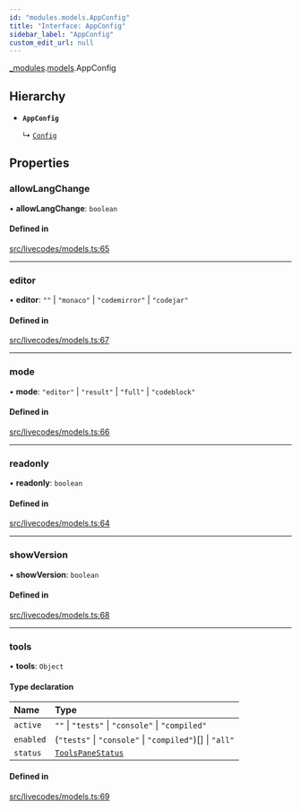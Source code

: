 ```yaml
---
id: "modules.models.AppConfig"
title: "Interface: AppConfig"
sidebar_label: "AppConfig"
custom_edit_url: null
---
```


[_modules](../modules/modules.md).[models](../namespaces/modules.models.md).AppConfig

## Hierarchy

- **`AppConfig`**

  ↳ [`Config`](main.Config.md)

## Properties

### allowLangChange

• **allowLangChange**: `boolean`

#### Defined in

[src/livecodes/models.ts:65](https://github.com/live-codes/livecodes/blob/0b19ad3/src/livecodes/models.ts#L65)

___

### editor

• **editor**: ``""`` \| ``"monaco"`` \| ``"codemirror"`` \| ``"codejar"``

#### Defined in

[src/livecodes/models.ts:67](https://github.com/live-codes/livecodes/blob/0b19ad3/src/livecodes/models.ts#L67)

___

### mode

• **mode**: ``"editor"`` \| ``"result"`` \| ``"full"`` \| ``"codeblock"``

#### Defined in

[src/livecodes/models.ts:66](https://github.com/live-codes/livecodes/blob/0b19ad3/src/livecodes/models.ts#L66)

___

### readonly

• **readonly**: `boolean`

#### Defined in

[src/livecodes/models.ts:64](https://github.com/live-codes/livecodes/blob/0b19ad3/src/livecodes/models.ts#L64)

___

### showVersion

• **showVersion**: `boolean`

#### Defined in

[src/livecodes/models.ts:68](https://github.com/live-codes/livecodes/blob/0b19ad3/src/livecodes/models.ts#L68)

___

### tools

• **tools**: `Object`

#### Type declaration

| Name | Type |
| :------ | :------ |
| `active` | ``""`` \| ``"tests"`` \| ``"console"`` \| ``"compiled"`` |
| `enabled` | (``"tests"`` \| ``"console"`` \| ``"compiled"``)[] \| ``"all"`` |
| `status` | [`ToolsPaneStatus`](../namespaces/modules.models.md#toolspanestatus) |

#### Defined in

[src/livecodes/models.ts:69](https://github.com/live-codes/livecodes/blob/0b19ad3/src/livecodes/models.ts#L69)
